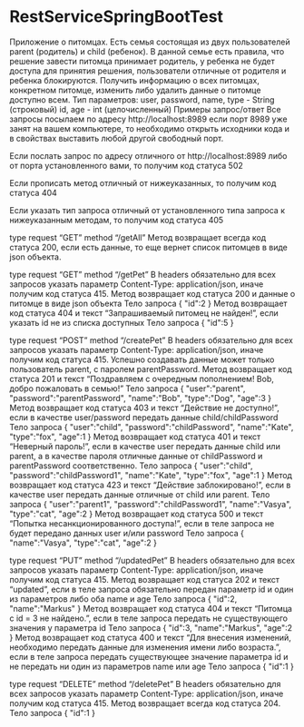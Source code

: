# RestServiceSpringBootTest
Приложение о питомцах.
Есть семья состоящая из двух пользователей parent (родитель) и child (ребенок). В данной семье есть правила, что решение завести питомца принимает родитель, у ребенка не будет доступа для принятия решения, пользователи отличные от родителя и ребенка блокируются. Получить информацию о всех питомцах, конкретном питомце, изменить либо удалить данные о питомце доступно всем.
Тип параметров:
user, password, name, type - String (строковый)
id, age - int (целочисленный)
Примеры запрос/ответ
Все запросы посылаем по адресу http://localhost:8989 если порт 8989 уже занят на вашем компьютере, то необходимо открыть исходники кода и в свойствах выставить любой другой свободный порт.

Если послать запрос по адресу отличного от http://localhost:8989 либо от порта установленного вами, то получим код статуса 502

Если прописать метод отличный от нижеуказанных, то получим код статуса 404

Если указать тип запроса отличный от установленного типа запроса к нижеуказанным методам, то получим код статуса 405


type request “GET” method “/getAll”
Метод возвращает всегда код статуса 200, если есть данные, то еще вернет список питомцев в виде json объекта. 


type request “GET” method “/getPet”
В headers обязательно для всех запросов указать параметр Content-Type: application/json, иначе получим код статуса 415.
Метод возвращает код статуса 200 и данные о питомце в виде json объекта
Тело запроса
{
  "id":2
}
Метод возвращает код статуса 404 и текст “Запрашиваемый питомец не найден!”, если указать id не из списка доступных
Тело запроса
{
  "id":5
}


type request “POST” method “/createPet”
В headers обязательно для всех запросов указать параметр Content-Type: application/json, иначе получим код статуса 415.
Успешно создавать данные может только пользователь parent, с паролем parentPassword.
Метод возвращает код статуса 201 и текст “Поздравляем с очередным пополнением! Bob, добро пожаловать в семью!”
Тело запроса
{
  "user":"parent",
  "password":"parentPassword",
  "name":"Bob",
  "type":"Dog",
  "age":3
}
Метод возвращает код статуса 403 и текст “Действие не доступно!”, если в качестве user/password передать данные child/childPassword
Тело запроса
{
  "user":"child",
  "password":"childPassword",
  "name":"Kate",
  "type":"fox",
  "age":1
}
Метод возвращает код статуса 401 и текст “Неверный пароль!”, если в качестве user передать данные child или parent, а в качестве пароля отличные данные от childPassword и parentPassword соответственно.
Тело запроса
{
  "user":"child",
  "password":"childPassword1",
  "name":"Kate",
  "type":"fox",
  "age":1
}
Метод возвращает код статуса 423 и текст “Действие заблокировано!”, если в качестве user передать данные отличные от child или parent.
Тело запроса
{
  "user":"parent1",
  "password":"childPassword1",
  "name":"Vasya",
  "type":"cat",
  "age":2
}
Метод возвращает код статуса 500 и текст “Попытка несанкционированного доступа!”, если в теле запроса не будет передано данных user и/или password
Тело запроса
{
   "name":"Vasya",
  "type":"cat",
  "age":2
}


type request “PUT” method “/updatedPet”
В headers обязательно для всех запросов указать параметр Content-Type: application/json, иначе получим код статуса 415.
Метод возвращает код статуса 202 и текст “updated”, если в теле запроса обязательно передан параметр id и один из параметров либо оба name и age
Тело запроса
{
  "id":2,
  "name":"Markus"
}
Метод возвращает код статуса 404 и текст “Питомца с id = 3 не найдено.”, если в теле запроса передать не существующего значения у параметра id
Тело запроса
{
  "id":3,
  "name":"Markus",
  "age":2
}
Метод возвращает код статуса 400 и текст “Для внесения изменений, необходимо передать данные для изменения имени либо возраста.”, если в теле запроса передать существующее значение параметра id и не передать ни один из параметров name или age
Тело запроса
{
  "id":1
}


type request “DELETE” method “/deletePet”
В headers обязательно для всех запросов указать параметр Content-Type: application/json, иначе получим код статуса 415.
Метод возвращает всегда код статуса 204.
Тело запроса
{
  "id":1
}
